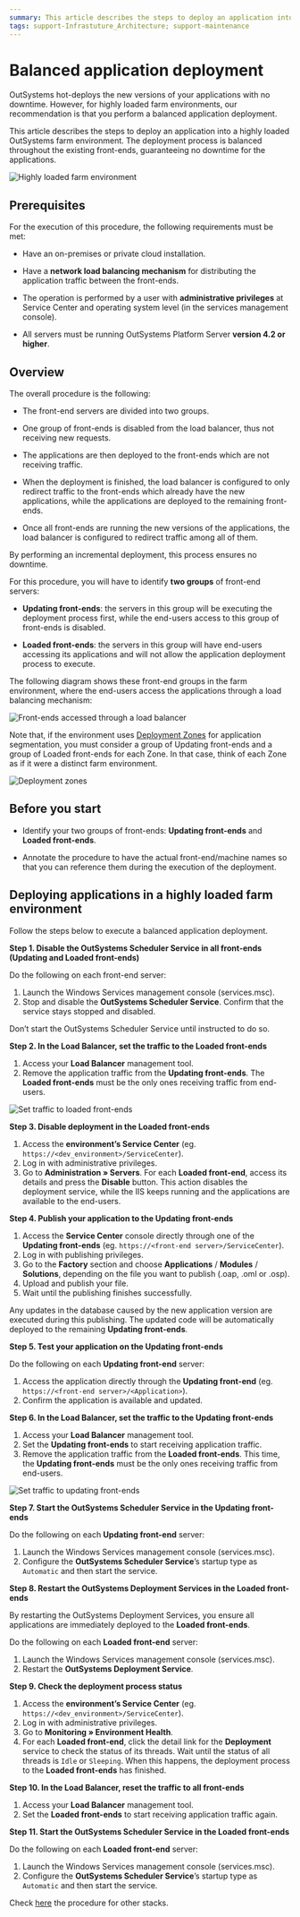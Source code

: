 ```yaml
---
summary: This article describes the steps to deploy an application into a highly loaded OutSystems farm environment. 
tags: support-Infrastuture_Architecture; support-maintenance
---
```


# Balanced application deployment

OutSystems hot-deploys the new versions of your applications with no downtime. However, for highly loaded farm environments, our recommendation is that you perform a balanced application deployment.

This article describes the steps to deploy an application into a highly loaded OutSystems farm environment. The deployment process is balanced throughout the existing front-ends, guaranteeing no downtime for the applications.

![Highly loaded farm environment](images/balanced-app-deploy-1.png?width=700)


## Prerequisites

For the execution of this procedure, the following requirements must be met:

* Have an on-premises or private cloud installation.

* Have a **network load balancing mechanism** for distributing the application traffic between the front-ends.

* The operation is performed by a user with **administrative privileges** at Service Center and operating system level (in the services management console).

* All servers must be running OutSystems Platform Server **version 4.2 or higher**.

## Overview

The overall procedure is the following:

* The front-end servers are divided into two groups.

* One group of front-ends is disabled from the load balancer, thus not receiving new requests.

* The applications are then deployed to the front-ends which are not receiving traffic.

* When the deployment is finished, the load balancer is configured to only redirect traffic to the front-ends which already have the new applications, while the applications are deployed to the remaining front-ends.

* Once all front-ends are running the new versions of the applications, the load balancer is configured to redirect traffic among all of them.

By performing an incremental deployment, this process ensures no downtime.

For this procedure, you will have to identify **two groups** of front-end servers:

* **Updating front-ends**: the servers in this group will be executing the deployment process first, while the end-users access to this group of front-ends is disabled.

* **Loaded front-ends**: the servers in this group will have end-users accessing its applications and will not allow the application deployment process to execute.

The following diagram shows these front-end groups in the farm environment, where the end-users access the applications through a load balancing mechanism:

![Front-ends accessed through a load balancer](images/balanced-app-deploy-2.png?width=700)

Note that, if the environment uses [Deployment Zones](https://success.outsystems.com/Documentation/11/Managing_the_Applications_Lifecycle/Deploy_Applications/Selective_Deployment_Using_Deployment_Zones) for application segmentation, you must consider a group of Updating front-ends and a group of Loaded front-ends for each Zone. In that case, think of each Zone as if it were a distinct farm environment.

![Deployment zones](images/balanced-app-deploy-3.png?width=700)

## Before you start

* Identify your two groups of front-ends: **Updating front-ends** and **Loaded front-ends**.

* Annotate the procedure to have the actual front-end/machine names so that you can reference them during the execution of the deployment.

## Deploying applications in a highly loaded farm environment  

Follow the steps below to execute a balanced application deployment.

**Step 1. Disable the OutSystems Scheduler Service in all front-ends (Updating and Loaded front-ends)**

Do the following on each front-end server:

1. Launch the Windows Services management console (services.msc).
1. Stop and disable the **OutSystems Scheduler Service**. Confirm that the service stays stopped and disabled.

<div class="info" markdown="1">
 
Don’t start the OutSystems Scheduler Service until instructed to do so.
 
</div>

**Step 2. In the Load Balancer, set the traffic to the Loaded front-ends**

1. Access your **Load Balancer** management tool.
1. Remove the application traffic from the **Updating front-ends**. The **Loaded front-ends** must be the only ones receiving traffic from end-users.

![Set traffic to loaded front-ends](images/balanced-app-deploy-4.png?width=700)

**Step 3. Disable deployment in the Loaded front-ends**

1. Access the **environment’s Service Center** (eg. `https://<dev_environment>/ServiceCenter`).
1. Log in with administrative privileges.
1. Go to **Administration » Servers**. For each **Loaded front-end**, access its details and press the **Disable** button. This action disables the deployment service, while the IIS keeps running and the applications are available to the end-users.

**Step 4. Publish your application to the Updating front-ends**

1. Access the **Service Center** console directly through one of the **Updating front-ends** (eg. `https://<front-end server>/ServiceCenter`).
1. Log in with publishing privileges.
1. Go to the **Factory** section and choose **Applications** / **Modules** / **Solutions**, depending on the file you want to publish (.oap, .oml or .osp).
1. Upload and publish your file.
1. Wait until the publishing finishes successfully.

Any updates in the database caused by the new application version are executed during this publishing. The updated code will be automatically deployed to the remaining **Updating front-ends**.

**Step 5. Test your application on the Updating front-ends**

Do the following on each **Updating front-end** server:

1. Access the application directly through the **Updating front-end** (eg. `https://<front-end server>/<Application>`).
1. Confirm the application is available and updated.

**Step 6. In the Load Balancer, set the traffic to the Updating front-ends**

1. Access your **Load Balancer** management tool.
1. Set the **Updating front-ends** to start receiving application traffic.
1. Remove the application traffic from the **Loaded front-ends**. This time, the **Updating front-ends** must be the only ones receiving traffic from end-users.

![Set traffic to updating front-ends](images/balanced-app-deploy-5.png?width=700)

**Step 7. Start the OutSystems Scheduler Service in the Updating front-ends**

Do the following on each **Updating front-end** server:

1. Launch the Windows Services management console (services.msc).
1. Configure the **OutSystems Scheduler Service**’s startup type as `Automatic` and then start the service.

**Step 8. Restart the OutSystems Deployment Services in the Loaded front-ends**

By restarting the OutSystems Deployment Services, you ensure all applications are immediately deployed to the **Loaded front-ends**.

Do the following on each **Loaded front-end** server:

1. Launch the Windows Services management console (services.msc).
1. Restart the **OutSystems Deployment Service**.

**Step 9. Check the deployment process status**

1. Access the **environment’s Service Center** (eg. `https://<dev_environment>/ServiceCenter`).
1. Log in with administrative privileges.
1. Go to **Monitoring » Environment Health**.
1. For each **Loaded front-end**, click the detail link for the **Deployment** service to check the status of its threads. Wait until the status of all threads is `Idle` or `Sleeping`. When this happens, the deployment process to the **Loaded front-ends** has finished.

**Step 10.  In the Load Balancer, reset the traffic to all front-ends**

1. Access your **Load Balancer** management tool.
1. Set the **Loaded front-ends** to start receiving application traffic again.

**Step 11. Start the OutSystems Scheduler Service in the Loaded front-ends**

Do the following on each **Loaded front-end** server:

1. Launch the Windows Services management console (services.msc).
1. Configure the **OutSystems Scheduler Service**’s startup type as `Automatic` and then start the service.

Check [here](balanced-app-deploy-java.md) the procedure for other stacks.
